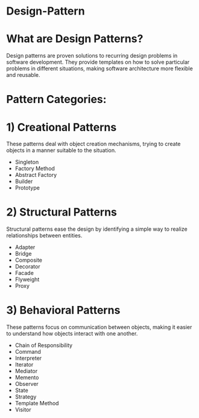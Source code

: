 # Design-Pattern
# What are Design Patterns?
Design patterns are proven solutions to recurring design problems in software development. They provide templates on how to solve particular problems in different situations, making software architecture more flexible and reusable.

# Pattern Categories:
# 1) Creational Patterns 
These patterns deal with object creation mechanisms, trying to create objects in a manner suitable to the situation.

- Singleton
- Factory Method
- Abstract Factory
- Builder
- Prototype


# 2) Structural Patterns 
Structural patterns ease the design by identifying a simple way to realize relationships between entities.

- Adapter
- Bridge
- Composite
- Decorator
- Facade
- Flyweight
- Proxy
# 3) Behavioral Patterns 
These patterns focus on communication between objects, making it easier to understand how objects interact with one another.

- Chain of Responsibility
- Command
- Interpreter
- Iterator
- Mediator
- Memento
- Observer
- State
- Strategy
- Template Method
- Visitor
